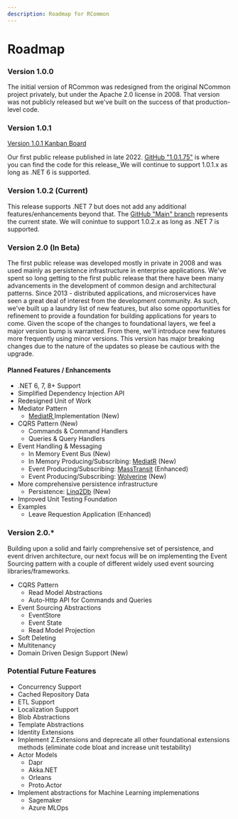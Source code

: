 ```yaml
---
description: Roadmap for RCommon
---
```


# Roadmap

### Version 1.0.0

The initial version of RCommon was redesigned from the original NCommon project privately, but under the Apache 2.0 license in 2008. That version was not publicly released but we've built on the success of that production-level code.&#x20;

### Version 1.0.1&#x20;

[Version 1.0.1 Kanban Board](https://github.com/RCommon-Team/RCommon/projects/1)

Our first public release published in late 2022. [GitHub "1.0.1.75"](https://github.com/RCommon-Team/RCommon) is where you can find the code for this release[. ](https://github.com/RCommon-Team/RCommon/tree/v1.0.1.75)We will continue to support 1.0.1.x as long as .NET 6 is supported.

### Version 1.0.2 (Current)

This release supports .NET 7 but does not add any additional features/enhancements beyond that. The [GitHub "Main" branch](https://github.com/RCommon-Team/RCommon/tree/main) represents the current state. We will conintue to support 1.0.2.x as long as .NET 7 is supported.&#x20;

### Version 2.0 (In Beta)

The first public release was developed mostly in private in 2008 and was used mainly as persistence infrastructure in enterprise applications. We've spent so long getting to the first public release that there have been many advancements in the development of common design and architectural patterns. Since 2013 - distributed applications, and microservices have seen a great deal of interest from the development community.  As such, we've built up a laundry list of new features, but also some opportunities for refinement to provide a foundation for building applications for years to come. Given the scope of the changes to foundational layers, we feel a major version bump is warranted.  From there, we'll introduce new features more frequently using minor versions. This version has major breaking changes due to the nature of the updates so please be cautious with the upgrade.&#x20;

#### Planned Features / Enhancements

* .NET 6, 7, 8+ Support
* Simplified Dependency Injection API
* Redesigned Unit of Work
* Mediator Pattern
  * [MediatR ](https://github.com/jbogard/MediatR)Implementation (New)
* CQRS Pattern (New)
  * Commands & Command Handlers
  * Queries & Query Handlers
* Event Handling & Messaging
  * In Memory Event Bus (New)
  * In Memory Producing/Subscribing: [MediatR](https://github.com/jbogard/MediatR) (New)
  * Event Producing/Subscribing: [MassTransit](https://masstransit.io/) (Enhanced)
  * Event Producing/Subscribing: [Wolverine](https://wolverine.netlify.app/) (New)
* More comprehensive persistence infrastructure
  * Persistence: [Linq2Db](https://linq2db.github.io/index.html) (New)
* Improved Unit Testing Foundation
* Examples
  * Leave Requestion Application (Enhanced)

### Version 2.0.\*

Building upon a solid and fairly comprehensive set of persistence, and event driven architecture, our next focus will be on implementing the Event Sourcing pattern with a couple of different widely used event sourcing libraries/frameworks.

* CQRS Pattern
  * Read Model Abstractions
  * Auto-Http API for Commands and Queries
* Event Sourcing Abstractions
  * EventStore
  * Event State
  * Read Model Projection
* Soft Deleting
* Multitenancy
* Domain Driven Design Support (New)



### Potential Future Features

* Concurrency Support
* Cached Repository Data
* ETL Support
* Localization Support
* Blob Abstractions
* Template Abstractions
* Identity Extensions
* Implement Z.Extensions and deprecate all other foundational extensions methods (eliminate code bloat and increase unit testability)
* Actor Models
  * Dapr
  * Akka.NET
  * Orleans
  * Proto.Actor
* Implement abstractions for Machine Learning implemenations
  * Sagemaker
  * Azure MLOps

